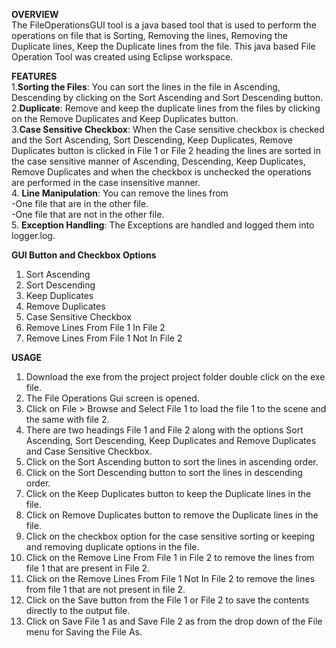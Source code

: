 **OVERVIEW**  
The FileOperationsGUI tool is a java based tool that is used to perform the operations on file that is Sorting, Removing the lines, Removing the Duplicate lines, Keep the Duplicate lines from the file.
This java based File Operation Tool was created using Eclipse workspace.  

**FEATURES**  
1.**Sorting the Files**: You can sort the lines in the file in Ascending, Descending by clicking on the Sort Ascending and Sort Descending button.  
2.**Duplicate**: Remove and keep the duplicate lines from the files by clicking on the Remove Duplicates and Keep Duplicates button.  
3.**Case Sensitive Checkbox**: When the Case sensitive checkbox is checked and the Sort Ascending, Sort Descending, Keep Duplicates, Remove Duplicates button is clicked in File 1 or File 2 heading the lines are sorted in the case sensitive manner of Ascending, Descending, Keep Duplicates, Remove Duplicates and when the checkbox is unchecked the operations are performed in the case insensitive manner.  
4. **Line Manipulation**: You can remove the lines from      
  -One file that are in the other file.        
  -One file that are not in the other file.    
5. **Exception Handling**: The Exceptions are handled and logged them into logger.log.  

**GUI Button and Checkbox Options**    
1.	Sort Ascending  
2.	Sort Descending  
3.	Keep Duplicates  
4.	Remove Duplicates  
5.	Case Sensitive Checkbox  
6.	Remove Lines From File 1 In File 2  
7.	Remove Lines From File 1 Not In File 2  

**USAGE**   
1. Download the exe from the project project folder double click on the exe file.  
2. The File Operations Gui screen is opened.  
3. Click on File > Browse and Select File 1 to load the file 1 to the scene and the same with file 2.  
4. There are two headings File 1 and File 2 along with the options Sort Ascending, Sort Descending, Keep Duplicates and Remove Duplicates and Case Sensitive Checkbox.  
5. Click on the Sort Ascending button to sort the lines in ascending order.  
6. Click on the Sort Descending button to sort the lines in descending order.  
7. Click on the Keep Duplicates button to keep the Duplicate lines in the file.  
8. Click on Remove Duplicates button to remove the Duplicate lines in the file.  
9. Click on the checkbox option for the case sensitive sorting or keeping and removing duplicate options in the file.    
10. Click on the Remove Line From File 1 in File 2 to remove the lines from file 1 that are present in File 2.  
11. Click on the Remove Lines From File 1 Not In File 2 to remove the lines from file 1 that are not present in file 2.  
12. Click on the Save button from the File 1 or File 2 to save the contents directly to the output file.  
13. Click on Save File 1 as and Save File 2 as from the drop down of the File menu for Saving the File As.  

